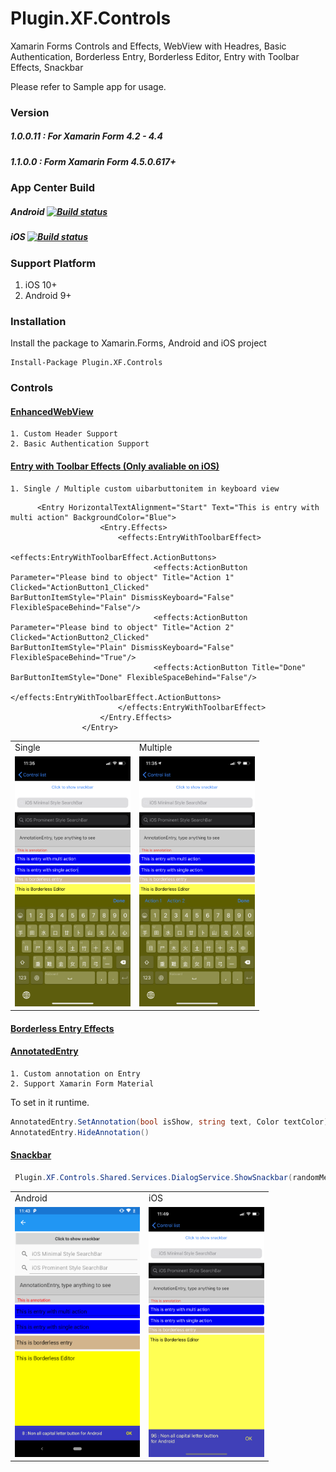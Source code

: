 # Plugin.XF.Controls
Xamarin Forms Controls and Effects, WebView with Headres, Basic Authentication, Borderless Entry, Borderless Editor, Entry with Toolbar Effects, Snackbar

Please refer to Sample app for usage.

### Version
##### 1.0.0.11 : For Xamarin Form 4.2 - 4.4
##### 1.1.0.0 : Form Xamarin Form 4.5.0.617+


### App Center Build ###
##### Android [![Build status](https://build.appcenter.ms/v0.1/apps/fc7e05d4-0495-48fe-bec0-4bd6fd36701b/branches/master/badge)](https://appcenter.ms)
##### iOS [![Build status](https://build.appcenter.ms/v0.1/apps/9e6e61c6-2577-41ca-888b-7223c31046f8/branches/master/badge)](https://appcenter.ms)

### Support Platform
1. iOS 10+
2. Android 9+

### Installation
Install the package to Xamarin.Forms, Android and iOS project
```
Install-Package Plugin.XF.Controls
```

### Controls
#### [EnhancedWebView](#EnhancedWebView)
```
1. Custom Header Support
2. Basic Authentication Support
```
#### [Entry with Toolbar Effects (Only avaliable on iOS)](#EntrywithToolbarEffects)
```
1. Single / Multiple custom uibarbuttonitem in keyboard view
```
```XAML
      <Entry HorizontalTextAlignment="Start" Text="This is entry with multi action" BackgroundColor="Blue">
                    <Entry.Effects>
                        <effects:EntryWithToolbarEffect>
                            <effects:EntryWithToolbarEffect.ActionButtons>
                                <effects:ActionButton Parameter="Please bind to object" Title="Action 1" Clicked="ActionButton1_Clicked"                                                       BarButtonItemStyle="Plain" DismissKeyboard="False" FlexibleSpaceBehind="False"/>
                                <effects:ActionButton Parameter="Please bind to object" Title="Action 2" Clicked="ActionButton2_Clicked"                                                       BarButtonItemStyle="Plain" DismissKeyboard="False" FlexibleSpaceBehind="True"/>
                                <effects:ActionButton Title="Done" BarButtonItemStyle="Done" FlexibleSpaceBehind="False"/>
                            </effects:EntryWithToolbarEffect.ActionButtons>
                        </effects:EntryWithToolbarEffect>
                    </Entry.Effects>
                </Entry>
```
<table>
  <tr>
    <td> Single </td>
    <td> Multiple </td>
  </tr>
  <tr>
    <td> <img src="https://github.com/JimmyPun610/Plugin.XF.Controls/blob/master/Screenshots/IMG_9455.PNG?raw=true" height="400">
    </td>
    <td>
      <img src="https://github.com/JimmyPun610/Plugin.XF.Controls/blob/master/Screenshots/IMG_9454.PNG?raw=true" height="400">
    </td>
  </tr>
</table>

#### [Borderless Entry Effects](#BorderlessEntryEffects)
#### [AnnotatedEntry](#AnnotatedEntry)
```
1. Custom annotation on Entry
2. Support Xamarin Form Material
```
To set in it runtime.
```C#
AnnotatedEntry.SetAnnotation(bool isShow, string text, Color textColor);
AnnotatedEntry.HideAnnotation()
```
#### [Snackbar](#Snackbar)
```C#
 Plugin.XF.Controls.Shared.Services.DialogService.ShowSnackbar(randomMessage, 3, Color.White, Color.Blue, 0.75f, "OK", Color.Yellow, null);
```
<table>
  <tr>
    <td> Android </td>
    <td> iOS </td>
  </tr>
  <tr>
    <td> <img src="https://github.com/JimmyPun610/Plugin.XF.Controls/blob/master/Screenshots/Screenshot_20191210-114303.png?raw=true" height="400">
    </td>
    <td>
      <img src="https://github.com/JimmyPun610/Plugin.XF.Controls/blob/master/Screenshots/IMG_9459.PNG?raw=true" height="400">
    </td>
  </tr>
</table>

